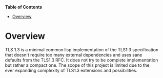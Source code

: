 <!-- markdown-toc start - Don't edit this section. Run M-x markdown-toc-refresh-toc -->
**Table of Contents**

- [Overview](#overview)

<!-- markdown-toc end -->

# Overview

TLS 1.3 is a minimal common lisp implementation of the TLS1.3 specification that doesn't require
too many external dependencies and uses sane defaults from the TLS1.3 RFC. It does not try to be complete
implementation but rather a compact one. The scope of this project is limited due to the ever expanding
complexity of TLS1.3 extensions and possibilities.
